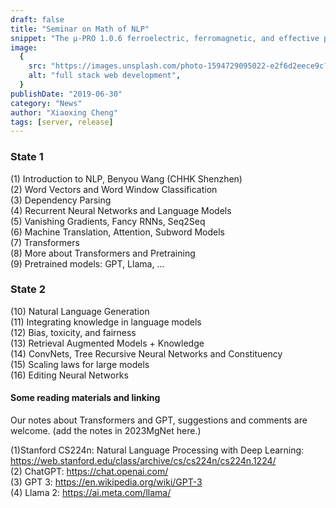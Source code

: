 ```yaml
---
draft: false
title: "Seminar on Math of NLP"
snippet: "The μ-PRO 1.0.6 ferroelectric, ferromagnetic, and effective property modules are available now."
image:
  {
    src: "https://images.unsplash.com/photo-1594729095022-e2f6d2eece9c?crop=entropy&cs=tinysrgb&fit=max&fm=jpg&ixid=MnwxfDB8MXxyYW5kb218MHx8Y29kZXx8fHx8fDE2Nzg4OTQ2MDc&ixlib=rb-4.0.3&q=80&w=1080",
    alt: "full stack web development",
  }
publishDate: "2019-06-30"
category: "News"
author: "Xiaoxing Cheng"
tags: [server, release]
---
```


### **State 1**
(1) Introduction to NLP, Benyou Wang (CHHK Shenzhen)  
(2) Word Vectors and Word Window Classification  
(3) Dependency Parsing  
(4) Recurrent Neural Networks and Language Models  
(5) Vanishing Gradients, Fancy RNNs, Seq2Seq  
(6) Machine Translation, Attention, Subword Models  
(7) Transformers  
(8) More about Transformers and Pretraining  
(9) Pretrained models: GPT, Llama, …  

### **State 2**
(10) Natural Language Generation  
(11) Integrating knowledge in language models  
(12) Bias, toxicity, and fairness  
(13) Retrieval Augmented Models + Knowledge  
(14) ConvNets, Tree Recursive Neural Networks and Constituency  
(15) Scaling laws for large models  
(16) Editing Neural Networks  

#### **Some reading materials and linking**
Our notes about Transformers and GPT, suggestions and comments are welcome. (add the notes in 2023MgNet here.)  

(1)Stanford CS224n: Natural Language Processing with Deep Learning: https://web.stanford.edu/class/archive/cs/cs224n/cs224n.1224/  
(2) ChatGPT: https://chat.openai.com/  
(3) GPT 3: https://en.wikipedia.org/wiki/GPT-3  
(4) Llama 2: https://ai.meta.com/llama/  
